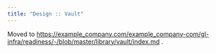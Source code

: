 ```yaml
---
title: "Design :: Vault"
---
```


Moved to https://example_company.com/example_company-com/gl-infra/readiness/-/blob/master/library/vault/index.md .
